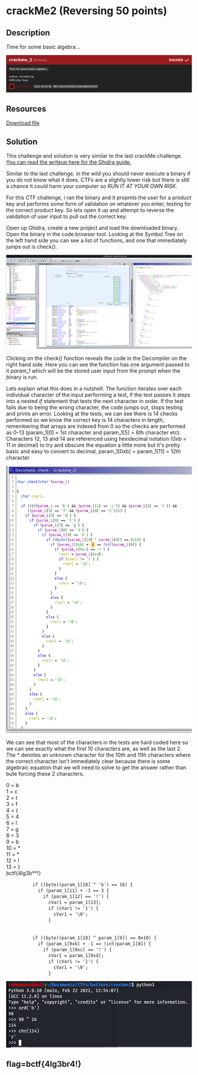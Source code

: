# crackMe2 (Reversing 50 points) 

## Description

Time for some basic algebra...

<p align="center"><img src="_images/description.png"></p>

## Resources

[Download file](https://ctf.b01lers.com/download?file_key=fd2e5d90781cff1dad8585eea24ea5cfa2249a85588ddb9396a3d3f92bfaf20e&team_key=f525c3a1714f99e5c9c69495b11064d465f4c80aa98c6bae8d663f031246aff7)

## Solution

This challenge and solution is very similar to the last crackMe challenge. [You can read the writeup here for the Ghidra guide.](https://github.com/FidgetCube/CTF_writeups/tree/main/2022-bo1lersCTF/crackme(reversing)#readme)

Similar to the last challenge, in the wild you should never execute a binary if you do not know what it does. CTFs are a slightly lower risk but there is still a chance it could harm your computer so *RUN IT AT YOUR OWN RISK*.

For this CTF challenge, i ran the binary and it propmts the user for a product key and performs some form of validation on  whatever you enter, testing for the correct product key. So lets open it up and attempt to reverse the validation of user input to pull out the correct key.

Open up Ghidra, create a new project and load the downloaded binary. Open the binary in the code browser tool. Looking at the Symbol Tree on the left hand side you can see a list of functions, and one that immediately jumps out is check().  

<p align="center"><img src="_images/ghidra.png"></p>

Clicking on the check() function reveals the code in the Decompiler on the right hand side. Here you can see the function has one argument passed to it *param_1* which will be the stored user input from the prompt when the binary is run. 

Lets explain what this does in a nutshell. The function iterates over each individual character of the input performing a test, if the test passes it steps into a nested *if* statement that tests the next character in order. If the test fails due to being the wrong character, the code jumps out, stops testing and prints an error. Looking at the tests, we can see there is 14 checks performed so we know the correct key is 14 characters in length, remembering that arrays are indexed from 0 so the checks are performed as 0-13 (param_1[0] = 1st character and param_1[5] = 6th character etc). Characters 12, 13 and 14 are referenced using hexidecimal notation (0xb = 11 in decimal) to try and obscure the equation a little more but it's pretty basic and easy to convert to decimal, param_1[0xb] = param_1[11] = 12th character. 

<p align="center"><img src="_images/check().png"></p>

We can see that most of the characters in the tests are hard coded here so we can see exactly what the first 10 characters are, as well as the last 2. The \* denotes an unknown character for the 10th and 11th characters where the correct character isn't immediately clear because there is some algebraic equation that we will need to solve to get the answer rather than bute forcing these 2 characters. 
 
0 = b   
1 = c  
2 = t  
3 = f  
4 = {  
5 = 4  
6 = l  
7 = g  
8 = 3  
9 = b  
10 = *  
11 = *  
12 = !  
13 = }  
bctf{4lg3b**!}

              if ((byte)(param_1[10] ^ 'b') == 16) {
                if (param_1[11] + -1 == 3 {
                  if (param_1[12] == '!') {
                    cVar1 = param_1[13];
                    if (cVar1 != '}') {
                      cVar1 = '\0';
                    }


              if ((byte)(param_1[10] ^ param_1[9]) == 0x10) {
                if (param_1[0xb] + -1 == (int)param_1[8]) {
                  if (param_1[0xc] == '!') {
                    cVar1 = param_1[0xd];
                    if (cVar1 != '}') {
                      cVar1 = '\0';
                    }





<p align="center"><img src="_images/algebraXOR.png"></p>

## flag=bctf{4lg3br4!}

